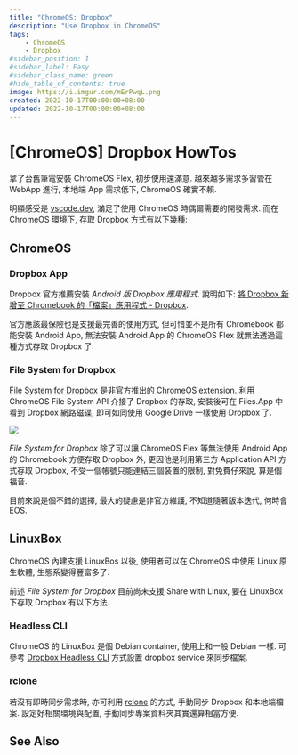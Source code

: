 ```yaml
---
title: "ChromeOS: Dropbox"
description: "Use Dropbox in ChromeOS"
tags: 
    - ChromeOS
    - Dropbox
#sidebar_position: 1
#sidebar_label: Easy
#sidebar_class_name: green
#hide_table_of_contents: true
image: https://i.imgur.com/mErPwqL.png
created: 2022-10-17T00:00:00+08:00
updated: 2022-10-17T00:00:00+08:00
---
```


[ChromeOS] Dropbox HowTos
=========================

拿了台舊筆電安裝 ChromeOS Flex, 初步使用還滿意. 
越來越多需求多習管在 WebApp 進行, 本地端 App 需求低下, ChromeOS 確實不賴.

明顯感受是 [vscode.dev](https://vscode.dev), 滿足了使用 ChromeOS 時偶爾需要的開發需求.
而在 ChromeOS 環境下, 存取 Dropbox 方式有以下幾種:


ChromeOS
--------

### Dropbox App ###

Dropbox 官方推薦安裝 _Android 版 Dropbox 應用程式_.
說明如下: [將 Dropbox 新增至 Chromebook 的「檔案」應用程式 - Dropbox](https://help.dropbox.com/zh-tw/integrations/google-files-app).

官方應該最保險也是支援最完善的使用方式, 但可惜並不是所有 Chromebook 都能安裝 Android App,
無法安裝 Android App 的 ChromeOS Flex 就無法透過這種方式存取 Dropbox 了.

### File System for Dropbox ###

[File System for Dropbox](https://chrome.google.com/webstore/detail/file-system-for-dropbox/hlffpaajmfllggclnjppbblobdhokjhe?utm_source=chrome-app-launcher)
是非官方推出的 ChromeOS extension. 
利用 ChromeOS File System API 介接了 Dropbox 的存取, 安裝後可在 Files.App 中看到 Dropbox 網路磁碟, 即可如同使用 Google Drive 一樣使用 Dropbox 了.

![](https://lh3.googleusercontent.com/pw/AL9nZEVtofIuS_MOrk6y6a2RHGcjM-F457epHztjeGVas-8q2InC0JcPlmjHLHy-HFm7mCUdEahhV9XhrOXqI4t-jGxB9xh0B9yizZ62Lpy3lStJa8XUF_iLdvEjGOt5p0w--_QWbTwwHKFhXo7cX3ccjSWRRQ=w896-no?authuser=0)

_File System for Dropbox_ 除了可以讓 ChromeOS Flex 等無法使用 Android App 的 Chromebook 方便存取 Dropbox 外,
更因他是利用第三方 Application API 方式存取 Dropbox, 不受一個帳號只能連結三個裝置的限制, 
對免費仔來說, 算是個福音.

目前來說是個不錯的選擇, 最大的疑慮是非官方維護, 不知道隨著版本迭代, 何時會 EOS.


LinuxBox
--------

ChromeOS 內建支援 LinuxBos 以後, 使用者可以在 ChromeOS 中使用 Linux 原生軟體, 生態系變得豐富多了.

前述 _File System for Dropbox_ 目前尚未支援 Share with Linux, 要在 LinuxBox 下存取 Dropbox 有以下方法.

### Headless CLI ###

ChromeOS 的 LinuxBox 是個 Debian container, 使用上和一般 Debian 一樣.
可參考 [Dropbox Headless CLI](dropbox_headless-cli.md) 方式設置 dropbox service 來同步檔案.

### rclone ###

若沒有即時同步需求時, 亦可利用 [rclone](../cli/rclone_dropbox.md) 的方式, 手動同步 Dropbox 和本地端檔案.
設定好相關環境與配置, 手動同步專案資料夾其實還算相當方便.


See Also
--------
